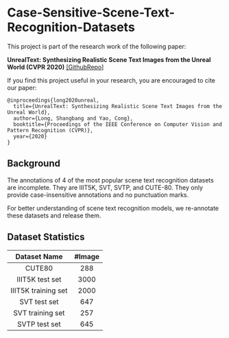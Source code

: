 # Case-Sensitive-Scene-Text-Recognition-Datasets
This project is part of the research work of the following paper: 

__UnrealText: Synthesizing Realistic Scene Text Images from the Unreal World (CVPR 2020)__ [\[GithubRepo\]](https://github.com/Jyouhou/UnrealTex/)

If you find this project useful in your research, you are encouraged to cite our paper: 

```
@inproceedings{long2020unreal,
  title={UnrealText: Synthesizing Realistic Scene Text Images from the Unreal World},
  author={Long, Shangbang and Yao, Cong},
  booktitle={Proceedings of the IEEE Conference on Computer Vision and Pattern Recognition (CVPR)},
  year={2020}
}
```

## Background
The annotations of $4$ of the most popular scene text recognition datasets are incomplete. 
They are IIIT5K, SVT, SVTP, and CUTE-80. 
They only provide case-insensitive annotations and no punctuation marks. 

For better understanding of scene text recognition models, we re-annotate these datasets and release them. 

## Dataset Statistics

| Dataset Name | #Image |
| :---: | :---: |
| CUTE80 | 288 |
| IIIT5K test set | 3000 |
| IIIT5K training set | 2000 |
| SVT test set | 647 |
| SVT training set | 257 |
| SVTP test set | 645 |
